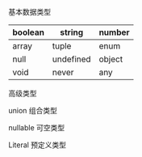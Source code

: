 基本数据类型

| boolean | string | number |
| --- | --- | --- |
| array | tuple | enum |
| null | undefined | object |
| void | never | any |

高级类型

union 组合类型

nullable 可空类型

Literal 预定义类型

